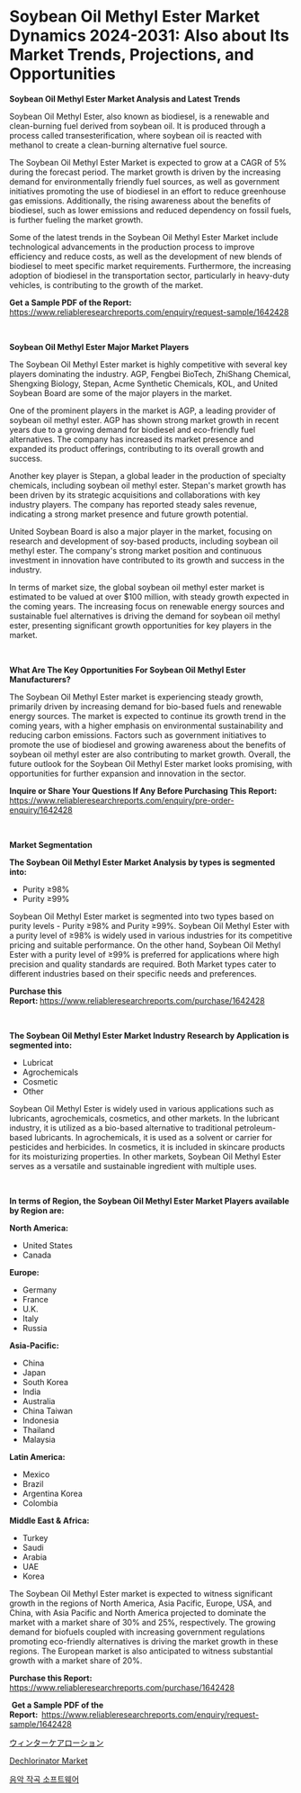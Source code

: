 <p><h1>Soybean Oil Methyl Ester Market Dynamics 2024-2031: Also about Its Market Trends, Projections, and Opportunities</h1></p><p><strong>Soybean Oil Methyl Ester Market Analysis and Latest Trends</strong></p>
<p><p>Soybean Oil Methyl Ester, also known as biodiesel, is a renewable and clean-burning fuel derived from soybean oil. It is produced through a process called transesterification, where soybean oil is reacted with methanol to create a clean-burning alternative fuel source.</p><p>The Soybean Oil Methyl Ester Market is expected to grow at a CAGR of 5% during the forecast period. The market growth is driven by the increasing demand for environmentally friendly fuel sources, as well as government initiatives promoting the use of biodiesel in an effort to reduce greenhouse gas emissions. Additionally, the rising awareness about the benefits of biodiesel, such as lower emissions and reduced dependency on fossil fuels, is further fueling the market growth.</p><p>Some of the latest trends in the Soybean Oil Methyl Ester Market include technological advancements in the production process to improve efficiency and reduce costs, as well as the development of new blends of biodiesel to meet specific market requirements. Furthermore, the increasing adoption of biodiesel in the transportation sector, particularly in heavy-duty vehicles, is contributing to the growth of the market.</p></p>
<p><strong>Get a Sample PDF of the Report:&nbsp;</strong> <a href="https://www.reliableresearchreports.com/enquiry/request-sample/1642428">https://www.reliableresearchreports.com/enquiry/request-sample/1642428</a></p>
<p>&nbsp;</p>
<p><strong>Soybean Oil Methyl Ester Major Market Players</strong></p>
<p><p>The Soybean Oil Methyl Ester market is highly competitive with several key players dominating the industry. AGP, Fengbei BioTech, ZhiShang Chemical, Shengxing Biology, Stepan, Acme Synthetic Chemicals, KOL, and United Soybean Board are some of the major players in the market.</p><p>One of the prominent players in the market is AGP, a leading provider of soybean oil methyl ester. AGP has shown strong market growth in recent years due to a growing demand for biodiesel and eco-friendly fuel alternatives. The company has increased its market presence and expanded its product offerings, contributing to its overall growth and success.</p><p>Another key player is Stepan, a global leader in the production of specialty chemicals, including soybean oil methyl ester. Stepan's market growth has been driven by its strategic acquisitions and collaborations with key industry players. The company has reported steady sales revenue, indicating a strong market presence and future growth potential.</p><p>United Soybean Board is also a major player in the market, focusing on research and development of soy-based products, including soybean oil methyl ester. The company's strong market position and continuous investment in innovation have contributed to its growth and success in the industry.</p><p>In terms of market size, the global soybean oil methyl ester market is estimated to be valued at over $100 million, with steady growth expected in the coming years. The increasing focus on renewable energy sources and sustainable fuel alternatives is driving the demand for soybean oil methyl ester, presenting significant growth opportunities for key players in the market.</p></p>
<p>&nbsp;</p>
<p><strong>What Are The Key Opportunities For Soybean Oil Methyl Ester Manufacturers?</strong></p>
<p><p>The Soybean Oil Methyl Ester market is experiencing steady growth, primarily driven by increasing demand for bio-based fuels and renewable energy sources. The market is expected to continue its growth trend in the coming years, with a higher emphasis on environmental sustainability and reducing carbon emissions. Factors such as government initiatives to promote the use of biodiesel and growing awareness about the benefits of soybean oil methyl ester are also contributing to market growth. Overall, the future outlook for the Soybean Oil Methyl Ester market looks promising, with opportunities for further expansion and innovation in the sector.</p></p>
<p><strong>Inquire or Share Your Questions If Any Before Purchasing This Report:</strong> <a href="https://www.reliableresearchreports.com/enquiry/pre-order-enquiry/1642428">https://www.reliableresearchreports.com/enquiry/pre-order-enquiry/1642428</a></p>
<p>&nbsp;</p>
<p><strong>Market Segmentation</strong></p>
<p><strong>The Soybean Oil Methyl Ester Market Analysis by types is segmented into:</strong></p>
<p><ul><li>Purity ≥98%</li><li>Purity ≥99%</li></ul></p>
<p><p>Soybean Oil Methyl Ester market is segmented into two types based on purity levels - Purity ≥98% and Purity ≥99%. Soybean Oil Methyl Ester with a purity level of ≥98% is widely used in various industries for its competitive pricing and suitable performance. On the other hand, Soybean Oil Methyl Ester with a purity level of ≥99% is preferred for applications where high precision and quality standards are required. Both Market types cater to different industries based on their specific needs and preferences.</p></p>
<p><strong>Purchase this Report:&nbsp;</strong><a href="https://www.reliableresearchreports.com/purchase/1642428">https://www.reliableresearchreports.com/purchase/1642428</a></p>
<p>&nbsp;</p>
<p><strong>The Soybean Oil Methyl Ester Market Industry Research by Application is segmented into:</strong></p>
<p><ul><li>Lubricat</li><li>Agrochemicals</li><li>Cosmetic</li><li>Other</li></ul></p>
<p><p>Soybean Oil Methyl Ester is widely used in various applications such as lubricants, agrochemicals, cosmetics, and other markets. In the lubricant industry, it is utilized as a bio-based alternative to traditional petroleum-based lubricants. In agrochemicals, it is used as a solvent or carrier for pesticides and herbicides. In cosmetics, it is included in skincare products for its moisturizing properties. In other markets, Soybean Oil Methyl Ester serves as a versatile and sustainable ingredient with multiple uses.</p></p>
<p>&nbsp;</p>
<p><strong>In terms of Region, the Soybean Oil Methyl Ester Market Players available by Region are:</strong></p>
<p>
    <p> <strong> North America: </strong>
        <ul>
            <li>United States</li>
            <li>Canada</li>
        </ul>
        </p> 
    <p> <strong> Europe: </strong>
        <ul>
            <li>Germany</li>
            <li>France</li>
            <li>U.K.</li>
            <li>Italy</li>
            <li>Russia</li>
        </ul>
        </p> 
    <p> <strong> Asia-Pacific: </strong>
        <ul>
            <li>China</li>
            <li>Japan</li>
            <li>South Korea</li>
            <li>India</li>
            <li>Australia</li>
            <li>China Taiwan</li>
            <li>Indonesia</li>
            <li>Thailand</li>
            <li>Malaysia</li>
        </ul>
        </p> 
    <p> <strong> Latin America: </strong>
        <ul>
            <li>Mexico</li>
            <li>Brazil</li>
            <li>Argentina Korea</li>
            <li>Colombia</li>
        </ul>
        </p> 
    <p> <strong> Middle East & Africa: </strong>
        <ul>
            <li>Turkey</li>
            <li>Saudi</li>
            <li>Arabia</li>
            <li>UAE</li>
            <li>Korea</li>
        </ul>
    </p>
    </p>
<p><p>The Soybean Oil Methyl Ester market is expected to witness significant growth in the regions of North America, Asia Pacific, Europe, USA, and China, with Asia Pacific and North America projected to dominate the market with a market share of 30% and 25%, respectively. The growing demand for biofuels coupled with increasing government regulations promoting eco-friendly alternatives is driving the market growth in these regions. The European market is also anticipated to witness substantial growth with a market share of 20%.</p></p>
<p><strong>Purchase this Report: </strong><a href="https://www.reliableresearchreports.com/purchase/1642428">https://www.reliableresearchreports.com/purchase/1642428</a></p>
<p>&nbsp;<strong>Get a Sample PDF of the Report:&nbsp;&nbsp;</strong><a href="https://www.reliableresearchreports.com/enquiry/request-sample/1642428">https://www.reliableresearchreports.com/enquiry/request-sample/1642428</a></p>
<p><strong></strong></p>
<p><p><a href="https://github.com/ihabdkwlxs948/Market-Research-Report-List-1/blob/main/9531627193985.md">ウィンターケアローション</a></p><p><a href="https://github.com/mabutironaldo/Market-Research-Report-List-3/blob/main/dechlorinator-market.md">Dechlorinator Market</a></p><p><a href="https://github.com/hxzi07639916/Market-Research-Report-List-1/blob/main/5004702193679.md">음악 작곡 소프트웨어</a></p></p>